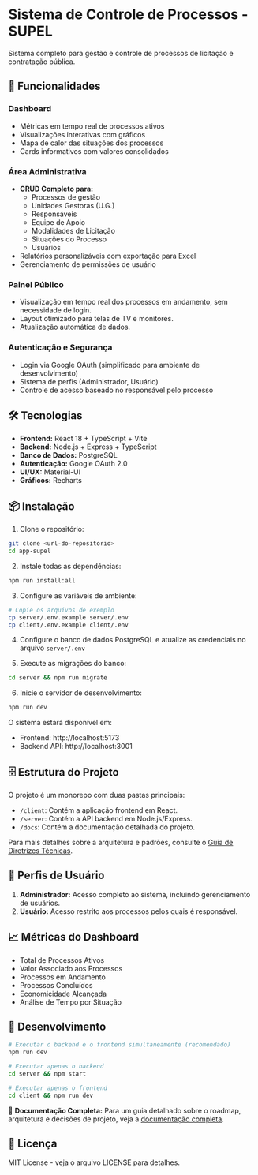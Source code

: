 # Sistema de Controle de Processos - SUPEL

Sistema completo para gestão e controle de processos de licitação e contratação pública.

## 🚀 Funcionalidades

### Dashboard
- Métricas em tempo real de processos ativos
- Visualizações interativas com gráficos
- Mapa de calor das situações dos processos
- Cards informativos com valores consolidados

### Área Administrativa
- **CRUD Completo para:**
  - Processos de gestão
  - Unidades Gestoras (U.G.)
  - Responsáveis
  - Equipe de Apoio
  - Modalidades de Licitação
  - Situações do Processo
  - Usuários
- Relatórios personalizáveis com exportação para Excel
- Gerenciamento de permissões de usuário

### Painel Público
- Visualização em tempo real dos processos em andamento, sem necessidade de login.
- Layout otimizado para telas de TV e monitores.
- Atualização automática de dados.

### Autenticação e Segurança
- Login via Google OAuth (simplificado para ambiente de desenvolvimento)
- Sistema de perfis (Administrador, Usuário)
- Controle de acesso baseado no responsável pelo processo

## 🛠️ Tecnologias

- **Frontend:** React 18 + TypeScript + Vite
- **Backend:** Node.js + Express + TypeScript
- **Banco de Dados:** PostgreSQL
- **Autenticação:** Google OAuth 2.0
- **UI/UX:** Material-UI
- **Gráficos:** Recharts

## 📦 Instalação

1. Clone o repositório:
```bash
git clone <url-do-repositorio>
cd app-supel
```

2. Instale todas as dependências:
```bash
npm run install:all
```

3. Configure as variáveis de ambiente:
```bash
# Copie os arquivos de exemplo
cp server/.env.example server/.env
cp client/.env.example client/.env
```

4. Configure o banco de dados PostgreSQL e atualize as credenciais no arquivo `server/.env`

5. Execute as migrações do banco:
```bash
cd server && npm run migrate
```

6. Inicie o servidor de desenvolvimento:
```bash
npm run dev
```

O sistema estará disponível em:
- Frontend: http://localhost:5173
- Backend API: http://localhost:3001

## 🗄️ Estrutura do Projeto
O projeto é um monorepo com duas pastas principais:
- `/client`: Contém a aplicação frontend em React.
- `/server`: Contém a API backend em Node.js/Express.
- `/docs`: Contém a documentação detalhada do projeto.

Para mais detalhes sobre a arquitetura e padrões, consulte o [Guia de Diretrizes Técnicas](./docs/DIRETRIZES_TECNICAS.md).

## 🎯 Perfis de Usuário

1. **Administrador:** Acesso completo ao sistema, incluindo gerenciamento de usuários.
2. **Usuário:** Acesso restrito aos processos pelos quais é responsável.

## 📈 Métricas do Dashboard

- Total de Processos Ativos
- Valor Associado aos Processos
- Processos em Andamento
- Processos Concluídos
- Economicidade Alcançada
- Análise de Tempo por Situação

## 🔧 Desenvolvimento

```bash
# Executar o backend e o frontend simultaneamente (recomendado)
npm run dev

# Executar apenas o backend
cd server && npm start

# Executar apenas o frontend
cd client && npm run dev
```

📖 **Documentação Completa:** Para um guia detalhado sobre o roadmap, arquitetura e decisões de projeto, veja a [documentação completa](./docs/README.md).

## 📝 Licença

MIT License - veja o arquivo LICENSE para detalhes. 